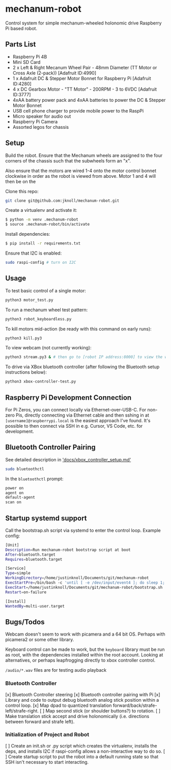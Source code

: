 # mechanum-robot
Control system for simple mechanum-wheeled holonomic drive Raspberry Pi based robot.

## Parts List
- Raspberry Pi 4B
- Mini SD Card
- 2 x Left & Right Mecanum Wheel Pair - 48mm Diameter (TT Motor or Cross Axle (2-pack)) [Adafruit ID:4990]
- 1 x Adafruit DC & Stepper Motor Bonnet for Raspberry Pi [Adafruit ID:4280]
- 4 x DC Gearbox Motor - "TT Motor" - 200RPM - 3 to 6VDC [Adafruit ID:3777]
- 4xAA battery power pack and 4xAA batteries to power the DC & Stepper Motor Bonnet
- USB cell phone charger to provide mobile power to the RaspPi
- Micro speaker for audio out
- Raspberry Pi Camera
- Assorted legos for chassis


## Setup
Build the robot. Ensure that the Mechanum wheels are assigned to the four corners of the chassis such that the subwheels form an "x".

Also ensure that the motors are wired 1-4 onto the motor control bonnet clockwise in order as the robot is viewed from above. Motor 1 and 4 will then be on the 

Clone this repo:

``` bash
git clone git@github.com:jknoll/mechanum-robot.git
```

Create a virtualenv and activate it:

```bash
$ python -m venv .mechanum-robot
$ source .mechanum-robot/bin/activate
```

Install dependencies:
```bash
$ pip install -r requirements.txt
```

Ensure that I2C is enabled:
```bash
sudo raspi-config # turn on I2C
```

## Usage
To test basic control of a single motor:
```bash
python3 motor_test.py
```

To run a mechanum wheel test pattern:
```bash
python3 robot_keyboardless.py
```
To kill motors mid-action (be ready with this command on early runs):
```bash
python3 kill.py3
```

To view webcam (not currently working):
```bash
python3 stream.py3 & # then go to [robot IP address:8000] to view the webcam
```

To drive via XBox bluetooth controller (after following the Bluetooth setup instructions below):
```bash
python3 xbox-controller-test.py
```

## Raspberry Pi Development Connection

For Pi Zeros, you can connect locally via Ethernet-over-USB-C. For non-zero Pis, directly connecting via Ethernet cable and then sshing in at `[username]@raspberrypi.local` is the easiest approach I've found. It's possible to then connect via SSH in e.g. Cursor, VS Code, etc. for development.

## Bluetooth Controller Pairing
See detailed description in ['docs/xbox_controller_setup.md'](xbox_controller_setup.md)
```bash
sudo bluetoothctl
```

In the `bluetoothctl` prompt:
```bash
power on
agent on
default-agent
scan on
```

## Startup systemd support
Call the bootstrap.sh script via systemd to enter the control loop. Example config:
```bash
[Unit]
Description=Run mechanum-robot bootstrap script at boot
After=bluetooth.target
Requires=bluetooth.target

[Service]
Type=simple
WorkingDirectory=/home/justinknoll/Documents/git/mechanum-robot
ExecStartPre=/bin/bash -c 'until [ -e /dev/input/event4 ]; do sleep 1; done'
ExecStart=/home/justinknoll/Documents/git/mechanum-robot/bootstrap.sh
Restart=on-failure

[Install]
WantedBy=multi-user.target

``` 

## Bugs/Todos
Webcam doesn't seem to work with picamera and a 64 bit OS. Perhaps with picamera2 or some other library.

Keyboard control can be made to work, but the `keyboard` library must be run as root, with the dependencies installed within the root account. Looking at alternatives, or perhaps leapfrogging directly to xbox controller control.

`/audio/*.wav` files are for testing audio playback

### Bluetooth Controller
[x] Bluetooth Controller steering
[x] Bluetooth controller pairing with Pi
[x] Library and code to output debug bluetooth analog stick position within a control loop.
[x] Map dpad to quantized translation forward/back/strafe-left/strafe-right.
[ ] Map second stick (or shoulder buttons?) to rotation.
[ ] Make translation stick accept and drive holonomically (i.e. directions between forward and strafe left).

### Initialization of Project and Robot
[ ] Create an init.sh or .py script which creates the virtualenv, installs the deps, and installs I2C if raspi-config allows a non-interactive way to do so. 
[ ] Create startup script to put the robot into a default running state so that SSH isn't necessary to start interacting.
